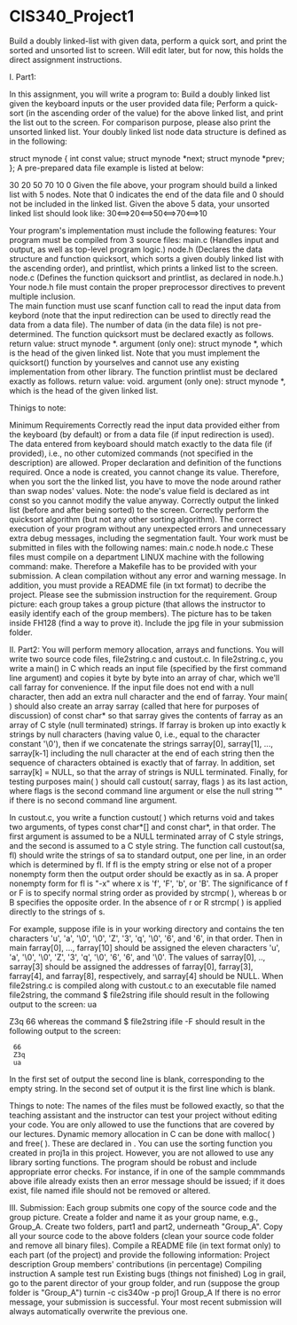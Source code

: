 # CIS340_Project1
Build a doubly linked-list with given data, perform a quick sort, and print the sorted and unsorted list to screen.
Will edit later, but for now, this holds the direct assignment instructions.


I. Part1:

In this assignment, you will write a program to:
Build a doubly linked list given the keyboard inputs or the user provided data file;
Perform a quick-sort (in the ascending order of the value) for the above linked list, and print the list out to the screen. For comparison purpose, please also print the unsorted linked list.
Your doubly linked list node data structure is defined as in the following:

struct mynode {
	int const value;
	struct mynode *next;
	struct mynode *prev;
};
A pre-prepared data file example is listed at below:

30
20
50
70
10
0
Given the file above, your program should build a linked list with 5 nodes. Note that 0 indicates the end of the data file and 0 should not be included in the linked list. Given the above 5 data, your unsorted linked list should look like:
30<==>20<==>50<==>70<==>10

Your program's implementation must include the following features:
Your program must be compiled from 3 source files:
main.c (Handles input and output, as well as top-level program logic.)
node.h (Declares the data structure and function quicksort, which sorts a given doubly linked list with the ascending order), and printlist, which prints a linked list to the screen.
node.c (Defines the function quicksort and printlist, as declared in node.h.)
Your node.h file must contain the proper preprocessor directives to prevent multiple inclusion.  
The main function must use scanf function call to read the input data from keybord (note that the input redirection can be used to directly read the data from a data file). The number of data (in the data file) is not pre-determined.
The function quicksort must be declared exactly as follows.
return value: struct mynode *.
argument (only one): struct mynode *, which is the head of the given linked list.
Note that you must implement the quicksort() function by yourselves and cannot use any existing implementation from other library.
The function printlist must be declared exactly as follows.
return value: void.
argument (only one): struct mynode *, which is the head of the given linked list.



Thinigs to note:

Minimum Requirements
Correctly read the input data provided either from the keyboard (by default) or from a data file (if input redirection is used). The data entered from keyboard should match exactly to the data file (if provided), i.e., no other cutomized commands (not specified in the description) are allowed.
Proper declaration and definition of the functions required.
Once a node is created, you cannot change its value. Therefore, when you sort the the linked list, you have to move the node around rather than swap nodes' values. Note: the node's value field is declared as int const so you cannot modify the value anyway.
Correctly output the linked list (before and after being sorted) to the screen.
Correctly perform the quicksort algorithm (but not any other sorting algorithm).
The correct execution of your program without any unexpected errors and unnecessary extra debug messages, including the segmentation fault.
Your work must be submitted in files with the following names:
main.c
node.h
node.c
These files must compile on a department LINUX machine with the following command:
make.
Therefore a Makefile has to be provided with your submission.
A clean compilation without any error and warning message.
In addition, you must provide a README file (in txt format) to decribe the project. Please see the submission instruction for the requirement.
Group picture: each group takes a group picture (that allows the instructor to easily identify each of the group members). The picture has to be taken inside FH128 (find a way to prove it). Include the jpg file in your submission folder.

II. Part2:
You will perform memory allocation, arrays and functions. You will write two source code files, file2string.c and custout.c.
In file2string.c, you write a main() in C which reads an input file (specified by the first command line argument) and copies it byte by byte into an array of char, which we'll call farray for convenience. If the input file does not end with a null character, then add an extra null character and the end of farray. Your main( ) should also create an array sarray (called that here for purposes of discussion) of const char* so that sarray gives the contents of farray as an array of C style (null terminated) strings. If farray is broken up into exactly k strings by null characters (having value 0, i.e., equal to the character constant '\0'), then if we concatenate the strings sarray[0], sarray[1], ..., sarray[k-1] including the null character at the end of each string then the sequence of characters obtained is exactly that of farray. In addition, set sarray[k] = NULL, so that the array of strings is NULL terminated. Finally, for testing purposes main( ) should call custout( sarray, flags ) as its last action, where flags is the second command line argument or else the null string "" if there is no second command line argument.

In custout.c, you write a function custout( ) which returns void and takes two arguments, of types const char*[] and const char*, in that order. The first argument is assumed to be a NULL terminated array of C style strings, and the second is assumed to a C style string. The function call custout(sa, fl) should write the strings of sa to standard output, one per line, in an order which is determined by fl. If fl is the empty string or else not of a proper nonempty form then the output order should be exactly as in sa. A proper nonempty form for fl is "-x" where x is 'f', 'F', 'b', or 'B'. The significance of f or F is to specify normal string order as provided by strcmp( ), whereas b or B specifies the opposite order. In the absence of r or R strcmp( ) is applied directly to the strings of s.

For example, suppose ifile is in your working directory and contains the ten characters 'u', 'a', '\0', '\0', 'Z', '3', 'q', '\0', '6', and '6', in that order. Then in main farray[0], ..., farray[10] should be assigned the eleven characters 'u', 'a', '\0', '\0', 'Z', '3', 'q', '\0', '6', '6', and '\0'. The values of sarray[0], .., sarray[3] should be assigned the addresses of farray[0], farray[3], farray[4], and farray[8], respectively, and sarray[4] should be NULL. When file2string.c is compiled along with custout.c to an executable file named file2string, the command
$ file2string ifile
should result in the following output to the screen:
ua

Z3q
66
whereas the command
$ file2string ifile -F
should result in the following output to the screen:

     66
     Z3q
     ua
In the first set of output the second line is blank, corresponding to the empty string. In the second set of output it is the first line which is blank. 

Things to note: 
The names of the files must be followed exactly, so that the teaching assistant and the instructor can test your project without editing your code.
You are only allowed to use the functions that are covered by our lectures.
Dynamic memory allocation in C can be done with malloc( ) and free( ). These are declared in .
You can use the sorting function you created in proj1a in this project. However, you are not allowed to use any library sorting functions.
The program should be robust and include appropriate error checks. For instance, if in one of the sample commmands above ifile already exists then an error message should be issued; if it does exist, file named ifile should not be removed or altered.

III. Submission:
Each group submits one copy of the source code and the group picture.
Create a folder and name it as your group name, e.g., Group_A.
Create two folders, part1 and part2, underneath "Group_A".
Copy all your source code to the above folders (clean your source code folder and remove all binary files).
Compile a README file (in text format only) to each part (of the project) and provide the following information:
Project description
Group members' contributions (in percentage)
Compiling instruction
A sample test run
Existing bugs (things not finished)
Log in grail, go to the parent director of your group folder, and run (suppose the group folder is "Group_A")
turnin -c cis340w -p proj1 Group_A
If there is no error message, your submission is successful.
Your most recent submission will always automatically overwrite the previous one.

